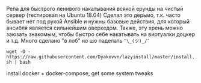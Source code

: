 Репа для быстрого ленивого накатывания всякой ерунды на чистый сервер (тестировал на Ubuntu 18.04)
Сделал это дерьмо, т.к. часто бывает нет под рукой Ansible и нужны базовые действия, для который ансибля является сильнейшим оверхедом.
Также, эту хрень можно заюзать знакомым, чтобы быстро себе накатывать на виртуалки доцкер и т.д.
Много сделано "в лоб" но шо паделать `¯\_(ツ)_/¯`

`wget -O - https://raw.githubusercontent.com/Dyakovvn/lazyinstall/master/install.sh | bash`

install docker + docker-compose, get some system tweaks
